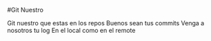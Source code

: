 #Git Nuestro

Git nuestro que estas en los repos
Buenos sean tus commits
Venga a nosotros tu log
En el local como en el remote